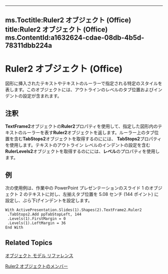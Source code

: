 

---
ms.Toctitle:Ruler2 オブジェクト (Office)
title:Ruler2 オブジェクト (Office)
ms.ContentId:a1632624-cdae-08db-4b5d-78311dbb224a
---
# Ruler2 オブジェクト (Office)




図形に挿入されたテキストやテキストのルーラーで指定される特定のスタイルを表します。このオブジェクトには、アウトラインのレベルのタブ位置およびインデントの設定が含まれます。

## 注釈
**TextFrame2**オブジェクトの**Ruler2**プロパティを使用して、指定した図形内のテキストのルーラーを表す**Ruler2**オブジェクトを返します。ルーラー上のタブ位置を含む**TabStops2**オブジェクトを取得するのにには、 **TabStops2**プロパティを使用します。テキストのアウトライン レベルのインデントの設定を含む**RulerLevels2**オブジェクトを取得するのにには、**レベル**のプロパティを使用します。



## 例
次の使用例は、作業中の PowerPoint プレゼンテーションのスライド 1 のオブジェクト 2 のテキストに対し、左揃えタブ位置を 5.08 センチ (144 ポイント) に設定し、ぶら下げインデントを設定します。


```vba
With ActivePresentation.Slides(1).Shapes(2).TextFrame2.Ruler2 
 .TabStops2.Add ppTabStopLeft, 144 
 .Levels(1).FirstMargin = 0 
 .Levels(1).LeftMargin = 36 
End With 

```




## Related Topics

[オブジェクト モデル リファレンス](499c789a-aba2-0fad-649a-0ea964cd3b5e.md)

[Ruler2 オブジェクトのメンバー](f9cc2d59-b8be-a23b-1b74-6a9552358cf5.md)




